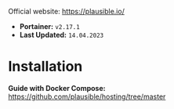 Official website: https://plausible.io/

-   **Portainer:** `v2.17.1`
-   **Last Updated:** `14.04.2023`

# Installation

**Guide with Docker Compose:** https://github.com/plausible/hosting/tree/master
